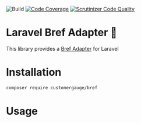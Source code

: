 ![Build](https://github.com/cgauge/laravel-cognito-provider/workflows/Tests/badge.svg)
[![Code Coverage](https://scrutinizer-ci.com/g/cgauge/laravel-cognito-provider/badges/coverage.png?b=master)](https://scrutinizer-ci.com/g/cgauge/laravel-cognito-provider/?branch=master)
[![Scrutinizer Code Quality](https://scrutinizer-ci.com/g/cgauge/laravel-cognito-provider/badges/quality-score.png?b=master)](https://scrutinizer-ci.com/g/cgauge/laravel-cognito-provider/?branch=master)

# Laravel Bref Adapter 🔌

This library provides a [Bref Adapter](https://bref.sh) for Laravel 

# Installation

```bash
composer require customergauge/bref
```

# Usage
